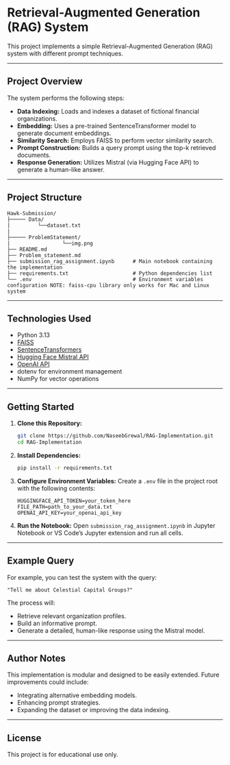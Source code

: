 # Retrieval-Augmented Generation (RAG) System

This project implements a simple Retrieval-Augmented Generation (RAG) system with different prompt techniques.

---

## Project Overview

The system performs the following steps:
- **Data Indexing:** Loads and indexes a dataset of fictional financial organizations.
- **Embedding:** Uses a pre-trained SentenceTransformer model to generate document embeddings.
- **Similarity Search:** Employs FAISS to perform vector similarity search.
- **Prompt Construction:** Builds a query prompt using the top-k retrieved documents.
- **Response Generation:** Utilizes Mistral (via Hugging Face API) to generate a human-like answer.

---

## Project Structure

```
Hawk-Submission/
├───── Data/
|         └──dataset.txt    
| 
├───── ProblemStatement/
|                 └──img.png
├── README.md    
├── Problem_statement.md
├── submission_rag_assignment.ipynb      # Main notebook containing the implementation
├── requirements.txt                     # Python dependencies list
└── .env                                 # Environment variables configuration NOTE: faiss-cpu library only works for Mac and Linux system
```

---

## Technologies Used

- Python 3.13
- [FAISS](https://github.com/facebookresearch/faiss)
- [SentenceTransformers](https://www.sbert.net/)
- [Hugging Face Mistral API](https://huggingface.co/inference-api)
- [OpenAI API](https://platform.openai.com/docs/overview)
- dotenv for environment management
- NumPy for vector operations

---

## Getting Started

1. **Clone this Repository:**
    ```bash
    git clone https://github.com/NaseebGrewal/RAG-Implementation.git
    cd RAG-Implementation
    ```

2. **Install Dependencies:**
    ```bash
    pip install -r requirements.txt
    ```

3. **Configure Environment Variables:**
   Create a `.env` file in the project root with the following contents:
    ```
    HUGGINGFACE_API_TOKEN=your_token_here
    FILE_PATH=path_to_your_data.txt
    OPENAI_API_KEY=your_openai_api_key
    ```

4. **Run the Notebook:**
   Open `submission_rag_assignment.ipynb` in Jupyter Notebook or VS Code’s Jupyter extension and run all cells.

---

## Example Query

For example, you can test the system with the query:
```
"Tell me about Celestial Capital Groups?"
```

The process will:
- Retrieve relevant organization profiles.
- Build an informative prompt.
- Generate a detailed, human-like response using the Mistral model.

---

## Author Notes

This implementation is modular and designed to be easily extended. Future improvements could include:
- Integrating alternative embedding models.
- Enhancing prompt strategies.
- Expanding the dataset or improving the data indexing.

---

## License

This project is for educational use only.
